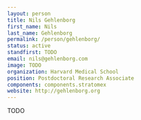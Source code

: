 ```yaml
---
layout: person
title: Nils Gehlenborg
first_name: Nils
last_name: Gehlenborg
permalink: /person/gehlenborg/
status: active
standfirst: TODO
email: nils@gehlenborg.com
image: TODO
organization: Harvard Medical School
position: Postdoctoral Research Associate
components: components.stratomex
website: http://gehlenborg.org
---
```


TODO